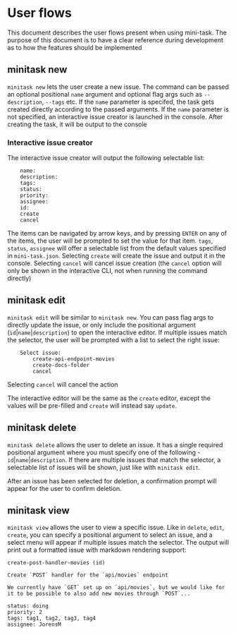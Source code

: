 # User flows

This document describes the user flows present when using mini-task. The purpose of this document is to have a clear reference during development as to how the features should be implemented

## minitask new

`minitask new` lets the user create a new issue. The command can be passed an optional positional `name` argument and optional flag args such as `--description`, `--tags` etc. If the `name` parameter is specifed, the task gets created directly according to the passed arguments. If the `name` parameter is not specified, an interactive issue creator is launched in the console. After creating the task, it will be output to the console

### Interactive issue creator

The interactive issue creator will output the following selectable list:

```
    name: 
    description: 
    tags:
    status:
    priority:
    assignee:
    id:
    create
    cancel
```

The items can be navigated by arrow keys, and by pressing `ENTER` on any of the items, the user will be prompted to set the value for that item. `tags`, `status`, `assignee` will offer a selectable list from the default values specified in `mini-task.json`. Selecting `create` will create the issue and output it in the console. Selecting `cancel` will cancel issue creation (the `cancel` option will only be shown in the interactive CLI, not when running the command directly)

## minitask edit

`minitask edit` will be similar to `minitask new`. You can pass flag args to directly update the issue, or only include the positional argument (`id`|`name`|`description`) to open the interactive editor. If multiple issues match the selector, the user will be prompted with a list to select the right issue:

```
    Select issue:
        create-api-endpoint-movies
        create-docs-folder
        cancel
```

Selecting `cancel` will cancel the action

The interactive editor will be the same as the `create` editor, except the values will be pre-filled and `create` will instead say `update`.

## minitask delete

`minitask delete` allows the user to delete an issue. It has a single required positional argument where you must specify one of the following - `id`|`name`|`description`. If there are multiple issues that match the selector, a selectable list of issues will be shown, just like with `minitask edit`.

After an issue has been selected for deletion, a confirmation prompt will appear for the user to confirm deletion.

## minitask view

`minitask view` allows the user to view a specific issue. Like in `delete`, `edit`, `create`, you can specify a positional argument to select an issue, and a select menu will appear if multiple issues match the selector. The output will print out a formatted issue with markdown rendering support:

```
create-post-handler-movies (id)

Create `POST` handler for the `api/movies` endpoint

We currently have `GET` set up on `api/movies`, but we would like for it to be possible to also add new movies through `POST`...

status: doing
priority: 2
tags: tag1, tag2, tag3, tag4
assignee: JorensM
```